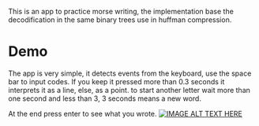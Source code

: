 This is an app to practice morse writing, the implementation base the decodification in the same binary trees use in huffman compression.

# Demo
The app is very simple, it detects events from the keyboard, use the space bar to input codes. If you keep it pressed more than 0.3 seconds it interprets it as a line, else, as a point. to start another letter wait more than one second and less than 3, 3 seconds means a new word.

At the end press enter to see what you wrote.
[![IMAGE ALT TEXT HERE](https://img.youtube.com/vi/DHCtswWB0zo/0.jpg)](https://www.youtube.com/watch?v=DHCtswWB0zo)

